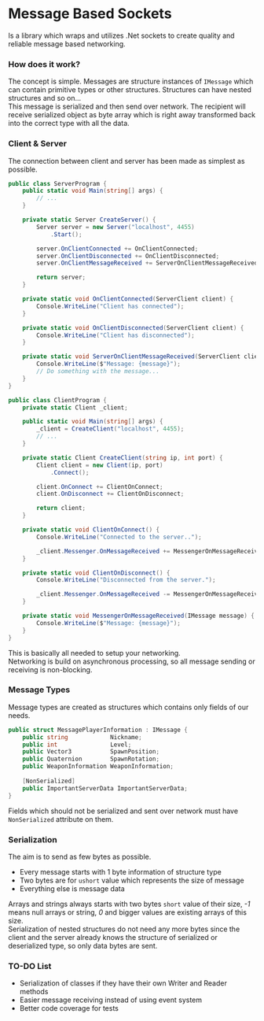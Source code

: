 # Message Based Sockets

Is a library which wraps and utilizes .Net sockets to create
quality and reliable message based networking.

### How does it work?

The concept is simple. Messages are structure instances of `IMessage`  which
can contain primitive types or other structures. Structures can have nested structures
and so on...  
This message is serialized and then send over network.
The recipient will receive serialized object as byte array which is
right away transformed back into the correct type with all the data.

### Client & Server

The connection between client and server has been made as simplest as possible.

```csharp
public class ServerProgram {
    public static void Main(string[] args) {
        // ...
    }

    private static Server CreateServer() {
        Server server = new Server("localhost", 4455)
            .Start();

        server.OnClientConnected += OnClientConnected;
        server.OnClientDisconnected += OnClientDisconnected;
        server.OnClientMessageReceived += ServerOnClientMessageReceived;

        return server;
    }

    private static void OnClientConnected(ServerClient client) {
        Console.WriteLine("Client has connected");
    }

    private static void OnClientDisconnected(ServerClient client) {
        Console.WriteLine("Client has disconnected");
    }

    private static void ServerOnClientMessageReceived(ServerClient client, IMessage message) {
        Console.WriteLine($"Message: {message}");
        // Do something with the message...
    }
}
```

```csharp
public class ClientProgram {
    private static Client _client;

    public static void Main(string[] args) {
        _client = CreateClient("localhost", 4455);
        // ...
    }

    private static Client CreateClient(string ip, int port) {
        Client client = new Client(ip, port)
            .Connect();

        client.OnConnect += ClientOnConnect;
        client.OnDisconnect += ClientOnDisconnect;

        return client;
    }

    private static void ClientOnConnect() {
        Console.WriteLine("Connected to the server..");

        _client.Messenger.OnMessageReceived += MessengerOnMessageReceived;
    }

    private static void ClientOnDisconnect() {
        Console.WriteLine("Disconnected from the server.");

        _client.Messenger.OnMessageReceived -= MessengerOnMessageReceived;
    }

    private static void MessengerOnMessageReceived(IMessage message) {
        Console.WriteLine($"Message: {message}");
    }
}
```

This is basically all needed to setup your networking.  
Networking is build on asynchronous processing, so all message sending
or receiving is non-blocking.

### Message Types

Message types are created as structures which contains only fields
of our needs.

```csharp
public struct MessagePlayerInformation : IMessage {
    public string            Nickname;
    public int               Level;
    public Vector3           SpawnPosition;
    public Quaternion        SpawnRotation;
    public WeaponInformation WeaponInformation;
    
    [NonSerialized] 
    public ImportantServerData ImportantServerData;
}
```

Fields which should not be serialized and sent over network must have
`NonSerialized` attribute on them.

### Serialization

The aim is to send as few bytes as possible.

- Every message starts with 1 byte information of structure type
- Two bytes are for `ushort` value which represents the size of message
- Everything else is message data

Arrays and strings always starts with two bytes `short` value of their size,
*-1* means null arrays or string, *0* and bigger values are existing arrays of this size.  
Serialization of nested structures do not need any more bytes since the client and the server
already knows the structure of serialized or deserialized type, so only data bytes are sent.

### TO-DO List
- Serialization of classes if they have their own Writer and Reader methods
- Easier message receiving instead of using event system
- Better code coverage for tests